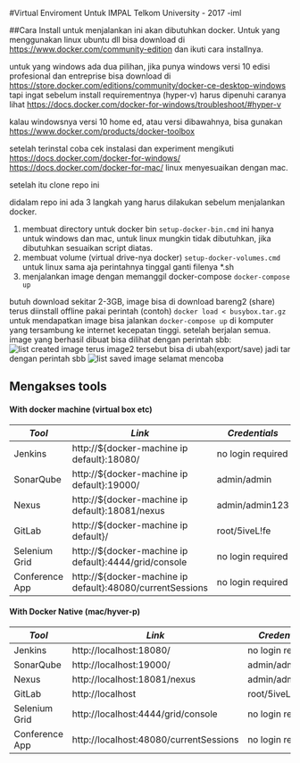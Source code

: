 #Virtual Enviroment Untuk IMPAL Telkom University - 2017 -iml

##Cara Install
untuk menjalankan ini akan dibutuhkan docker.
Untuk yang menggunakan linux ubuntu dll bisa download di https://www.docker.com/community-edition dan ikuti cara installnya.

untuk yang windows ada dua pilihan,
jika punya windows versi 10 edisi profesional dan entreprise bisa download di https://store.docker.com/editions/community/docker-ce-desktop-windows tapi ingat sebelum install requirementnya (hyper-v) harus dipenuhi caranya lihat https://docs.docker.com/docker-for-windows/troubleshoot/#hyper-v 

kalau windowsnya versi 10 home ed, atau versi dibawahnya, bisa gunakan https://www.docker.com/products/docker-toolbox

setelah terinstal coba cek instalasi dan experiment mengikuti https://docs.docker.com/docker-for-windows/
https://docs.docker.com/docker-for-mac/
linux menyesuaikan dengan mac.

setelah itu clone repo ini

didalam repo ini ada 3 langkah yang harus dilakukan sebelum menjalankan docker.

1. membuat directory untuk docker bin
```setup-docker-bin.cmd```
ini hanya untuk windows dan mac, untuk linux mungkin tidak dibutuhkan, jika dibutuhkan sesuaikan script diatas.
2. membuat volume (virtual drive-nya docker)
```setup-docker-volumes.cmd```
untuk linux sama aja perintahnya tinggal ganti filenya *.sh
3. menjalankan image dengan memanggil docker-compose
```docker-compose up ```

butuh download sekitar 2-3GB, 
image bisa di download bareng2 (share) terus diinstall offline pakai perintah (contoh)
```docker load < busybox.tar.gz```
untuk mendapatkan image bisa jalankan ```docker-compose up``` di komputer yang tersambung ke internet kecepatan tinggi.
setelah berjalan semua.
image yang berhasil dibuat bisa dilihat dengan perintah sbb:
![list created image](screen_shoots/list_created_image.png "images")
terus image2 tersebut bisa di ubah(export/save) jadi tar dengan perintah sbb
![list saved image](screen_shoots/save-images.png "images")
selamat mencoba

## Mengakses tools

#### With docker machine (virtual box etc)

| *Tool* | *Link* | *Credentials* |
| ------------- | ------------- | ------------- |
| Jenkins | http://${docker-machine ip default}:18080/ | no login required |
| SonarQube | http://${docker-machine ip default}:19000/ | admin/admin |
| Nexus | http://${docker-machine ip default}:18081/nexus | admin/admin123 |
| GitLab | http://${docker-machine ip default}/ | root/5iveL!fe |
| Selenium Grid | http://${docker-machine ip default}:4444/grid/console | no login required |
| Conference App | http://${docker-machine ip default}:48080/currentSessions | no login required |

#### With Docker Native (mac/hyver-p)

| *Tool* | *Link* | *Credentials* |
| ------------- | ------------- | ------------- |
| Jenkins | http://localhost:18080/ | no login required |
| SonarQube | http://localhost:19000/ | admin/admin |
| Nexus | http://localhost:18081/nexus | admin/admin123 |
| GitLab | http://localhost | root/5iveL!fe |
| Selenium Grid | http://localhost:4444/grid/console | no login required |
| Conference App | http://localhost:48080/currentSessions | no login required |